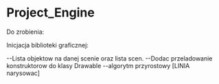 # Project_Engine

Do zrobienia:

Inicjacja biblioteki graficznej:


--Lista objektow na danej scenie oraz lista scen.
--Dodac przeladowanie konstruktorow do klasy Drawable
--algorytm przyrostowy [LINIA narysowac]